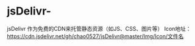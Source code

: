 # jsDelivr-
jsDelivr 作为免费的CDN来托管静态资源（如JS、CSS、图片等）
Icon地址：https://cdn.jsdelivr.net/gh/chao0527/jsDelivr@master/Img/Icon/文件名